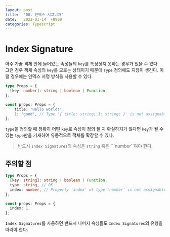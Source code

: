 ```yaml
---
layout: post
title:  "08. 인덱스 시그니처"
date:   2022-01-14  +0900
categories: Typescript
---
```

# Index Signature
아주 가끔 객체 안에 들어있는 속성들의 ```key```를 특정짓지 못하는 경우가 있을 수 있다.  
그런 경우 객체 속성의 ```key```를 모르는 상태이기 때문에 ```Type``` 정의에도 지장이 생긴다. 이럴 경우에는 인덱스 서명 방식을 사용할 수 있다.
```typescript
type Props = {
  [key: number]: string | boolean | Function,
};

const props: Props = {
    title: 'Hello world!',
    1: 'good', // Type '{ title: string; 1: string; }' is not assignable to type 'Props'. Object literal may only specify known properties, and 'title' does not exist in type 'Props'.(2322)
};
```
```type```을 정의할 때 정확히 어떤 ```key```로 속성이 정의 될 지 확실하지가 않다면 ```key```가 될 수 있는 ```type```만을 기재하여 유동적으로 객체를 확장할 수 있다.  
> 반드시 ```Index Signatures```의 속성은 ```string``` 혹은 ```number``여야 한다.
## 주의할 점
```typescript
type Props = {
  [key: string]: string | boolean | Function,
  type: string, // OK
  index: number, // Property 'index' of type 'number' is not assignable to 'string' index type 'string | boolean | Function'.(2411)
};

const props: Props = {
  index: 1,
};
```
```Index Signatures```를 사용하면 반드시 나머지 속성들도 ```Index Signatures```의 유형을 따라야 한다.
